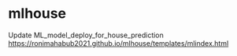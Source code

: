 # mlhouse
Update ML_model_deploy_for_house_prediction
https://ronimahabub2021.github.io/mlhouse/templates/mlindex.html
